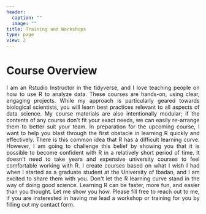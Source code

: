 ```yaml
---
header:
  caption: ""
  image: ""
title: Training and Workshops
type: page
view: 2
---
```


<style>
body{
text-align: justify}
</style>
# Course Overview
I am an Rstudio Instructor in the tidyverse, and I love teaching people on how to use R to analyze data. These courses are hands-on, using clear, engaging projects. While my approach is particularly geared towards biological scientists, you will learn best practices relevant to all aspects of data science. My course materials are also intentionally modular; if the contents of any course don't fit your exact needs, we can easily re-arrange them to better suit your team. In preparation for the upcoming course, I want to help you blast through the first obstacle in learning R quickly and effectively. There is this common idea that R has a difficult learning curve. However, I am going to challenge this belief by showing you that it is possible to become confident with R in a relatively short period of time. It doesn't need to take years and expensive university courses to feel comfortable working with R. I create courses based on what I wish I had when I started as a graduate student at the University of Ibadan, and I am excited to share them with you. Don't let the R learning curve stand in the way of doing good science. Learning R can be faster, more fun, and easier than you thought. Let me show you how. Please fill free to reach out to me, if you are insterested in having me lead a workshop or training for you by filling out my contact form.

